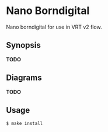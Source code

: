 # Nano Borndigital

Nano borndigital for use in VRT v2 flow.

## Synopsis

**TODO**

## Diagrams

**TODO**

## Usage

    $ make install
